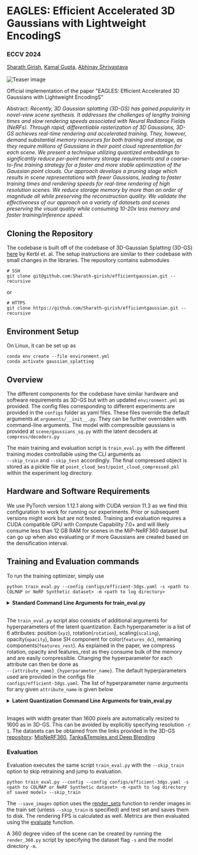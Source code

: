 # EAGLES: Efficient Accelerated 3D Gaussians with Lightweight EncodingS
### ECCV 2024
[Sharath Girish](https://sharath-girish.github.io/), [Kamal Gupta](https://kampta.github.io/), [Abhinav Shrivastava](https://www.cs.umd.edu/~abhinav/) <br><br>
![Teaser image](assets/teaser.png)

Official implementation of the paper "EAGLES: Efficient Accelerated 3D Gaussians with Lightweight EncodingS"

Abstract: *Recently, 3D Gaussian splatting (3D-GS) has gained popularity in novel-view scene synthesis. It addresses the challenges of lengthy training times and slow rendering speeds associated with Neural Radiance Fields (NeRFs). Through rapid, differentiable rasterization of 3D Gaussians, 3D-GS achieves real-time rendering and accelerated training.  They, however, demand substantial memory resources for both training and storage, as they require millions of Gaussians in their point cloud representation for each scene. We present a technique utilizing quantized embeddings to significantly reduce per-point memory storage requirements and a coarse-to-fine training strategy for a faster and more stable optimization of the Gaussian point clouds. Our approach develops a pruning stage which results in scene representations with fewer Gaussians, leading to faster training times and rendering speeds for real-time rendering of high resolution scenes. We reduce storage memory by more than an order of magnitude all while preserving the reconstruction quality. We validate the effectiveness of our approach on a variety of datasets and scenes preserving the visual quality while consuming 10-20x less memory and faster training/inference speed.*

## Cloning the Repository
The codebase is built off of the codebase of 3D-Gaussian Splatting (3D-GS) [here](https://github.com/graphdeco-inria/gaussian-splatting) by Kerbl et. al. The setup instructions are similar to their codebase with small changes in the libraries.
The repository contains submodules 
```shell
# SSH
git clone git@github.com:Sharath-girish/efficientgaussian.git --recursive
```
or
```shell
# HTTPS
git clone https://github.com/Sharath-girish/efficientgaussian.git --recursive
```

## Environment Setup

On Linux, it can be set up as
```shell
conda env create --file environment.yml
conda activate gaussian_splatting
```

## Overview

The different components for the codebase have similar hardware and software requirements as 3D-GS but with an updated ```environment.yml``` as provided. The config files corresponding to different experiments are provided in the ```configs``` folder as yaml files. These files override the default arguments at ```arguments/__init__.py```. They can be further overridden with command-line arguments. The model with compressible gaussians is provided at ```scene/gaussians_sq.py``` with the latent decoders at ```compress/decoders.py```

The main training and evaluation script is ```train_eval.py``` with the different training modes controllable using the CLI arguments as <br>
```--skip_train``` and ```--skip_test``` accordingly.
The final compressed object is stored as a pickle file at ```point_cloud_best/point_cloud_compressed.pkl``` within the experiment log directory.

## Hardware and Software Requirements

We use PyTorch version 1.12.1 along with CUDA version 11.3 as we find this configuration to work for running our experiments. Prior or subsequent versions might work but are not tested.
Training and evaluation requires a CUDA compatible GPU with Compute Capability 7.0+ and will likely consume less than 12 GB RAM for scenes in the MiP-NeRF360 dataset but can go up when also evaluating or if more Gaussians are created based on the densification interval.

## Training and Evaluation commands
To run the training optimizer, simply use

```shell
python train_eval.py --config configs/efficient-3dgs.yaml -s <path to COLMAP or NeRF Synthetic dataset> -m <path to log directory>
```

<details>
<summary><span style="font-weight: bold;">Standard Command Line Arguments for train_eval.py</span></summary>

  #### --config
  Path to the config file which loads the default arguments of the experiment setup
  
  #### --source_path / -s
  Path to the source directory containing a COLMAP or Synthetic NeRF data set.
  #### --model_path / -m 
  Path where the trained model should be stored (```output/<random>``` by default).
  #### --images / -i
  Alternative subdirectory for COLMAP images (```images``` by default).
  #### --resolution / -r
  Specifies resolution of the loaded images before training. If provided ```1, 2, 4``` or ```8```, uses original, 1/2, 1/4 or 1/8 resolution, respectively. For all other values, rescales the width to the given number while maintaining image aspect. **If not set and input image width exceeds 1.6K pixels, inputs are automatically rescaled to this target.**
  #### --data_device
  Specifies where to put the source image data, ```cuda``` by default, recommended to use ```cpu``` if training on large/high-resolution dataset, will reduce VRAM consumption, but slightly slow down training. Thanks to [HrsPythonix](https://github.com/HrsPythonix).
  #### --white_background / -w
  Add this flag to use white background instead of black (default), e.g., for evaluation of NeRF Synthetic dataset.
  #### --sh_degree
  Order of spherical harmonics to be used (no larger than 3). ```3``` by default.
  #### --convert_SHs_python
  Flag to make pipeline compute forward and backward of SHs with PyTorch instead of ours.
  #### --convert_cov3D_python
  Flag to make pipeline compute forward and backward of the 3D covariance with PyTorch instead of ours.
  #### --retrain
  Rerun training even if the completed checkpoint object is present in the experiment logs
  #### --retest
  Rerun testing even if previously evaluated
  #### --skip_train
  Skip training phase
  #### --skip_test
  Skip testing phase
  #### --save_images
  Save images during evaluation stage of the train or test camera set
  #### --delete_pc
  Do not store the trained point cloud at the end (if only obtaining metrics for the run)
  #### --iterations
  Number of total iterations to train for, ```30_000``` by default.
  #### --quiet 
  Flag to omit any text written to standard out pipe. 
  #### --feature_lr
  Spherical harmonics features learning rate, ```0.0025``` by default.
  #### --opacity_lr
  Opacity learning rate, ```0.05``` by default.
  #### --scaling_lr
  Scaling learning rate, ```0.005``` by default.
  #### --rotation_lr
  Rotation learning rate, ```0.001``` by default.
  #### --position_lr_max_steps
  Number of steps (from 0) where position learning rate goes from ```initial``` to ```final```. ```30_000``` by default.
  #### --position_lr_init
  Initial 3D position learning rate, ```0.00016``` by default.
  #### --position_lr_final
  Final 3D position learning rate, ```0.0000016``` by default.
  #### --position_lr_delay_mult
  Position learning rate multiplier (cf. Plenoxels), ```0.01``` by default. 
  #### --densify_from_iter
  Iteration where densification starts, ```500``` by default. 
  #### --densify_until_iter
  Iteration where densification stops, ```15_000``` by default.
  #### --densify_grad_threshold
  Limit that decides if points should be densified based on 2D position gradient, ```0.0002``` by default.
  #### --densification_interval
  How frequently to densify, ```100``` (every 100 iterations) by default.
  #### --opacity_reset_interval
  How frequently to reset opacity, ```3_000``` by default. 
  #### --lambda_dssim
  Influence of SSIM on total loss from 0 to 1, ```0.2``` by default. 
  #### --percent_dense
  Percentage of scene extent (0--1) a point must exceed to be forcibly densified, ```0.01``` by default.

</details>
<br>

The ```train_eval.py``` script also consists of additional arguments for hyperparameters of the latent quantization.
Each hyperparameter is a list of 6 attributes: position (```xyz```), rotation(```rotation```), scaling(```scaling```), opacity(```opacity```), base SH component for color(```features_dc```), remaining components(```features_rest```).
As explained in the paper, we compress rotation, opacity and features_rest as they consume bulk of the memory and are easily compressible. Changing the hyperparameter for each attribute can then be done as <br>
```--{attribute_name}_{hyperparameter_name}```. The default hyperparameters used are provided in the configs file
<br>
```configs/efficient-3dgs.yaml```. The list of hyperparameter name arguments for any given ```attribute_name``` is given below

<details>
<summary><span style="font-weight: bold;">Latent Quantization Command Line Arguments for train_eval.py</span></summary>

  #### --{attribute_name}_quant_type
  Quantization type for the attribute. Set to ```none``` to disable or ```sq``` to quantize
  #### --{attribute_name}_latent_dim
  Dimension of the latents
  #### --{attribute_name}_ldec_std
  Standard deviation for initialization of latent decoder parameters
  #### --{attribute_name}_lr_scaling
  LR scaling coefficient of the latents compared to the default uncompressed attribute learning rate.
  #### --{attribute_name}_ldecs_lr
  LR of the latent decoder parameters
  #### --{attribute_name}_latent_scale_norm
  Scaling the learning rate of the latents based on the decoder norm. Set to ```none``` for no scaling and ```div``` to divide learning rate by the decoder norm (typically faster, stable training)
  #### --{attribute_name}_ldecode_matrix
  Type of decode matrix. Set to ```learnable``` for fully learning decoder matrix parameters and ```dft``` to use DFT basis with learnable scaling coefficients.
 
</details>
<br>

Images with width greater than 1600 pixels are automatically resized to 1600 as in 3D-GS. This can be avoided by explicitly specifying resolution ```-r 1```.
The datasets can be obtained from the links provided in the 3D-GS [repository](https://github.com/graphdeco-inria/gaussian-splatting): [MipNeRF360](https://jonbarron.info/mipnerf360/), [Tanks&Temples and Deep Blending](https://repo-sam.inria.fr/fungraph/3d-gaussian-splatting/datasets/input/tandt_db.zip)

### Evaluation
Evaluation executes the same script ```train_eval.py``` with the ```--skip_train``` option to skip retraining and jump to evaluation.
```shell
python train_eval.py --config --config configs/efficient-3dgs.yaml -s <path to COLMAP or NeRF Synthetic dataset> -m <path to log directory of saved model> --skip_train
```
The ```--save_images``` option uses the [render_sets](https://github.com/Sharath-girish/sparse_splat/blob/caacb18f73604f1b571011907a512c3168052832/train_eval.py#L423) function to render images in the train set (unless ```--skip_train``` is specified) and test set and saves them to disk. The rendering FPS is calculated as well. 
Metrics are then evaluated using the [evaluate](https://github.com/Sharath-girish/sparse_splat/blob/caacb18f73604f1b571011907a512c3168052832/train_eval.py#L496) function.

A 360 degree video of the scene can be created by running the ```render_360.py``` script by specifying the dataset flag ```-s``` and the model directory ```-m```.
